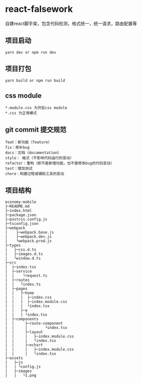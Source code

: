 <!--
 * @Date: 2023-06-30 15:20:16
 * @LastEditors: Fullsize
 * @LastEditTime: 2023-08-13 09:48:29
 * @FilePath: /react-falsework/README.md
 * @Author: Fullsize
-->

# react-falsework
自建react脚手架，包含代码检测，格式统一，统一请求，路由配置等
## 项目启动

```
yarn dev or npm run dev
```

## 项目打包

```
yarn build or npm run build
```

## css module

```
*.module.css 为开启css module
*.css 为正常模式
```

## git commit 提交规范

```
feat：新功能（feature）
fix：修补bug
docs：文档（documentation）
style： 格式（不影响代码运行的变动）
refactor：重构（即不是新增功能，也不是修改bug的代码变动）
test：增加测试
chore：构建过程或辅助工具的变动
```

## 项目结构
```
economy-mobile
├─README.md
├─index.html
├─package.json
├─postcss.config.js
├─tsconfig.json
├─webpack
|    ├─webpack.base.js
|    ├─webpack.dev.js
|    └webpack.prod.js
├─types
|   ├─css.d.ts
|   ├─images.d.ts
|   └window.d.ts
├─src
|  ├─index.tsx
|  ├─service
|  |    └request.ts
|  ├─routes
|  |   └index.ts
|  ├─pages
|  |   ├─home
|  |   |  ├─index.css
|  |   |  ├─index.module.css
|  |   |  └index.tsx
|  |   ├─a
|  |   | └index.tsx
|  ├─components
|  |     ├─route-component
|  |     |        └index.tsx
|  |     ├─layout
|  |     |   ├─index.module.css
|  |     |   └index.tsx
|  |     ├─echart
|  |     |   ├─index.module.css
|  |     |   └index.tsx
├─assets
|   ├─js
|   | └config.js
|   ├─images
|   |   └1.png
```
